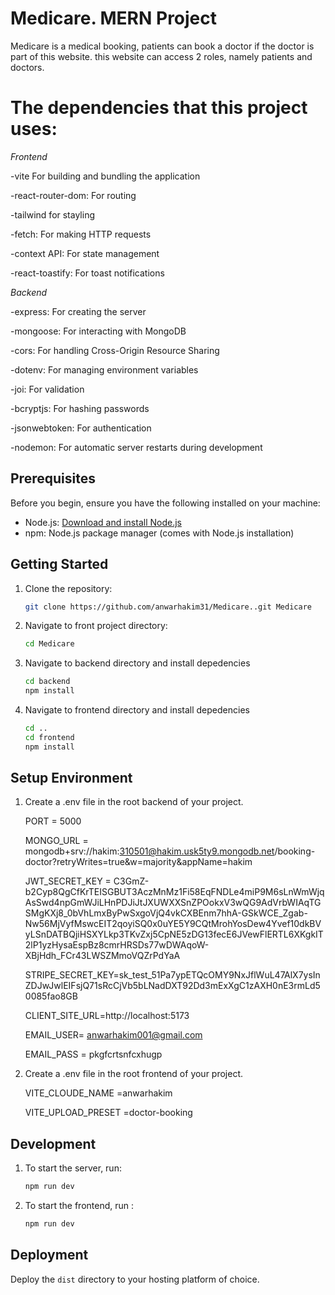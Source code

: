 # Medicare. MERN Project

Medicare is a medical booking, patients can book a doctor if the doctor is part of this website. this website can access 2 roles, namely patients and doctors.

# The dependencies that this project uses:

*Frontend*

-vite For building and bundling the application

-react-router-dom: For routing

-tailwind for stayling

-fetch: For making HTTP requests

-context API: For state management

-react-toastify: For toast notifications


*Backend*

-express: For creating the server

-mongoose: For interacting with MongoDB

-cors: For handling Cross-Origin Resource Sharing

-dotenv: For managing environment variables

-joi: For validation

-bcryptjs: For hashing passwords

-jsonwebtoken: For authentication

-nodemon: For automatic server restarts during development


## Prerequisites

Before you begin, ensure you have the following installed on your machine:

- Node.js: [Download and install Node.js](https://nodejs.org/)
- npm: Node.js package manager (comes with Node.js installation)

## Getting Started

1. Clone the repository:

   ```bash
   git clone https://github.com/anwarhakim31/Medicare..git Medicare
   ```

2. Navigate to  front project directory:

     ```bash
     cd Medicare
     ```

3.  Navigate to backend directory and install depedencies

     ```bash
     cd backend
     npm install
     ```

4.  Navigate to frontend directory and install depedencies
   
     ```bash
     cd ..
     cd frontend
     npm install 
     ```

## Setup Environment

1. Create a .env file in the root backend of your project.


    PORT = 5000
  
    MONGO_URL = mongodb+srv://hakim:310501@hakim.usk5ty9.mongodb.net/booking-doctor?retryWrites=true&w=majority&appName=hakim
    
    JWT_SECRET_KEY = C3GmZ-b2Cyp8QgCfKrTEISGBUT3AczMnMz1Fi58EqFNDLe4miP9M6sLnWmWjqAsSwd4npGmWJiLHnPDJiJtJXUWXXSnZPOokxV3wQG9AdVrbWIAqTGSMgKXj8_0bVhLmxByPwSxgoVjQ4vkCXBEnm7hhA-GSkWCE_Zgab-Nw56MjVyfMswcEIT2qoyiSQ0x0uYE5Y9CQtMrohYosDew4Yvef10dkBVyLSnDATBQjiHSXYLkp3TKvZxj5CpNE5zDG13fecE6JVewFlERTL6XKgkIT2lP1yzHysaEspBz8cmrHRSDs77wDWAqoW-XBjHdh_FCr43LWSZMmoVQZrPdYaA
    
    STRIPE_SECRET_KEY=sk_test_51Pa7ypETQcOMY9NxJflWuL47AlX7ysInZDJwJwlEIFsjQ71sRcCjVb5bLNadDXT92Dd3mExXgC1zAXH0nE3rmLd50085fao8GB
    
    CLIENT_SITE_URL=http://localhost:5173
    
    EMAIL_USER= anwarhakim001@gmail.com
    
    EMAIL_PASS = pkgfcrtsnfcxhugp

2. Create a .env file in the root frontend of your project.
 
    VITE_CLOUDE_NAME =anwarhakim
    
    VITE_UPLOAD_PRESET =doctor-booking

## Development

1. To start the  server, run:
  
     ```bash
     npm run dev
     ```
   
 2. To start the frontend, run :

    ```bash
    npm run dev
    ```

## Deployment

Deploy the `dist` directory to your hosting platform of choice.
